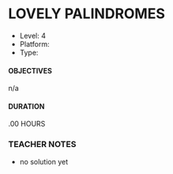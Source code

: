 # LOVELY PALINDROMES
* Level: 4
* Platform: 
* Type: 

#### OBJECTIVES
n/a

#### DURATION
.00 HOURS

### TEACHER NOTES 

* no solution yet